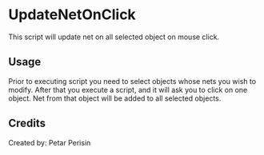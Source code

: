 # UpdateNetOnClick
This script will update net on all selected object on mouse click.


## Usage
Prior to executing script you need to select objects whose nets you wish to modify. After that you execute a script, and it will ask you to click on one object. Net from that object will be added to all selected objects.


## Credits
Created by: Petar Perisin